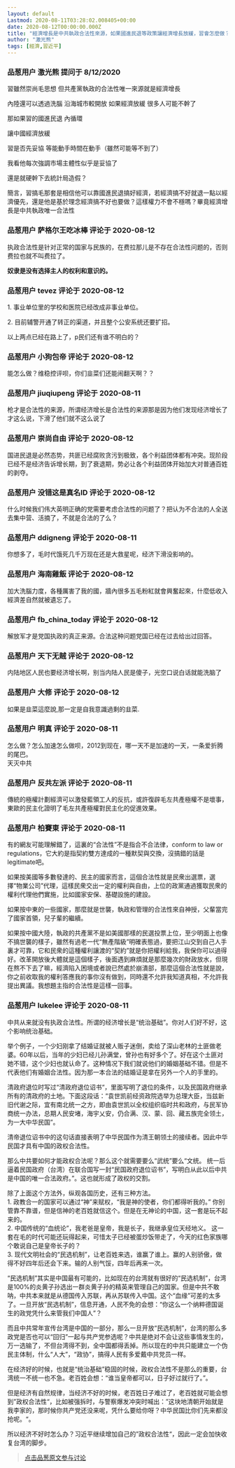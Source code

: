 ```yaml
---
layout: default
Lastmod: 2020-08-11T03:28:02.008405+00:00
date: 2020-08-12T00:00:00.000Z
title: "經濟增長是中共執政合法性來源，如果國進民退等政策讓經濟增長放緩，習會怎麼做？"
author: "激光熊"
tags: [經濟,習近平]
---
```



### 品葱用户 **激光熊** 提问于 8/12/2020
    
習雖然崇尚毛思想 但共產黨執政的合法性唯一來源就是經濟增長  
  
內陸還可以透過洗腦 沿海城市較開放 如果經濟放緩 很多人可能不幹了  
  
那如果習的國進民退 內循環  
  
讓中國經濟放緩  
  
習是否先妥協 等能動手時間在動手（雖然可能等不到了）  
  
我看他每次強調市場主體性似乎是妥協了  
  
還是就硬幹下去統計局造假？  
  
簡言，習搞毛那套是相信他可以靠國進民退搞好經濟，若經濟搞不好就退一點以經濟優先，還是他是基於理念經濟搞不好也要做？這樣權力不會不穩嗎？畢竟經濟增長是中共執政唯一合法性
    
                

### 品葱用户 **萨格尔王吃冰棒** 评论于 2020-08-12
        
执政合法性是针对正常的国家与民族的，在费拉那儿是不存在合法性问题的，否则费拉也就不叫费拉了。  
  
**奴隶是没有选择主人的权利和意识的。**
        
                

### 品葱用户 **tevez** 评论于 2020-08-12
        
1\. 事业单位里的学校和医院已经改成非事业单位。  
  
2\. 目前辅警开通了转正的渠道，并且整个公安系统还要扩招。  
  
以上两点已经在路上了，p民们还有谁不明白的？
        
                

### 品葱用户 **小狗包帝** 评论于 2020-08-12
        
能怎么做？维稳控评呗，你们韭菜们还能闹翻天啊？？
        
                

### 品葱用户 **jiuqiupeng** 评论于 2020-08-11
        
枪才是合法性的来源，所谓经济增长是合法性的来源那是因为他们发现经济增长了才这么说，下滑了他们就不这么说了
        
                

### 品葱用户 **崇尚自由** 评论于 2020-08-12
        
国进民退是必然态势，共匪已经腐败贪污到极致，各个利益团体都有冲突。现阶段已经不是经济告诉增长期，到了衰退期，势必让各个利益团体开始加大对普通百姓的剥夺。
        
                

### 品葱用户 **没错这是真名ID** 评论于 2020-08-12
        
什么时候我们伟大英明正确的党需要考虑合法性的问题了？把认为不合法的人全送去集中营、活摘了，不就是合法的了么？
        
                

### 品葱用户 **ddigneng** 评论于 2020-08-11
        
你想多了，毛时代饿死几千万现在还是大救星呢，经济下滑没影响的。
        
                

### 品葱用户 **海南雞飯** 评论于 2020-08-12
        
加大洗腦力度，各種厲害了我的國，牆內很多五毛粉紅就會興奮起來，什麼低收入經濟差自然就被遺忘了。
        
                

### 品葱用户 **fb_china_today** 评论于 2020-08-12
        
解放军才是党国执政的真正来源。合法这种问题党国已经在过去给出过回答。
        
                

### 品葱用户 **天下无贼** 评论于 2020-08-12
        
内陆地区人民也要经济增长啊，别当内陆人民是傻子，光空口说白话就能洗脑了
        
                

### 品葱用户 **大修** 评论于 2020-08-12
        
如果是韭菜這麼說,那一定是自我意識過剩的韭菜.
        
                

### 品葱用户 **明真** 评论于 2020-08-11
        
怎么做？怎么加速怎么做呗，2012到现在，哪一天不是加速的一天，一条爱折腾的尾巴。  
天灭中共
        
                

### 品葱用户 **反共左派** 评论于 2020-08-11
        
傳統的極權計劃經濟可以激發藍領工人的反抗，或許復辟毛左共產極權不是壞事，東歐的民主化證明了毛左共產極權對民主化的促進效果。
        
                

### 品葱用户 **柏賽東** 评论于 2020-08-11
        
有的網友可能理解錯了，這裏的“合法性”不是指合不合法律，conform to law or regulations，它大約是指契約雙方達成的一種默契與交換，沒搞錯的話是legitimate吧。  
  
如果按美國等多數發達的、民主的國家而言，這個合法性就是民衆出選票，選擇“物業公司”代理，這樣民衆交出一定的權利與自由，上位的政黨通過獲取民衆的權利代理他們實施，比如國家安保、基礎設施的建設。  
  
如果按中東的一些國家，那麼就是世襲，執政和管理的合法性來自神授，父輩當完了國家首領，兒子輩的繼續。  
  
如果按中國大陸，執政的共產黨不是如美國那樣的民選投票上位，至少明面上也像不搞世襲的樣子，雖然有過老一代“無產階級”明確表態過，要把江山交到自己人手裏才可靠，它和民衆的這種權利讓渡的“契約”就是你把權利給我，我保你可以過得好。改革開放後大體就是這個樣子，後面遇到麻煩就是那麼幾次的財政放水，但現在熬不下去了嘛，經濟陷入困境或者說已然處於崩潰部，那麼這個合法性就是說，你之前收取我的權利答應我的事你沒有做到，同時還不允許我知道真相，不允許我提出異議。我想題主指的合法性是這樣一回事。
        
                

### 品葱用户 **lukelee** 评论于 2020-08-11
        
中共从来就没有执政合法性。所谓的经济增长是“统治基础”。你对人们好不好，这个影响统治基础。  
  
举个例子，一个少妇刚拿了结婚证就被人贩子迷倒，卖给了深山老林的土匪做老婆。60年以后，当年的少妇已经儿孙满堂，曾孙也有好多个了。好在这个土匪对她不错，这个少妇也就认命了。这种情况下我们就说他们的婚姻基础不错。但是不代表他们有婚姻合法性。因为那一本合法的结婚证是拿在另外一个人的手里的。  
  
清政府退位时写过“清政府退位诏书“，里面写明了退位的条件，以及民国政府继承所有的清政府的土地。下面这段话：“袁世凯前经资政院选举为总理大臣，当兹新旧代谢之际，宜有南北统一之方，即由袁世凯以全权组织临时共和政府，与民军协商统一办法，总期人民安堵，海宇乂安，仍合满、汉、蒙、回、藏五族完全领土，为一大中华民国”。   
  
清帝退位诏书中的这句话直接表明了中华民国作为清王朝领土的接续者。因此中华民国才具有中国的政权合法性。  
  
那么中共要如何才能政权合法呢？那么这个就需要要么“武统”要么“文统。 统一后逼着民国政府（台湾）在联合国写一封“民国政府退位诏书”，写明白从此以后中共是中国的唯一合法政府。”。这也就形成了政权的交割。  
  
除了上面这个方法外，纵观各国历史，还有三种方法。  
1\. 政教合一的国家可以通过“神”来赋权，“我是神的使者，你们都得听我的。” 你别管靠不靠谱，但是信神的老百姓就信这个。但是在无神论的中国，这一套是玩不起来的。  
2\. 中国传统的“血统论”，我老爸是皇帝，我是长子，我继承皇位天经地义。 这一套在毛的时代可能还玩得起来，可惜太子已经被蛋炒饭带走了，今天的红色家族哪个敢说自己是皇帝长子的？  
3\. 现代文明社会的“民选机制”，让老百姓来选，谁赢了谁上。赢的人别骄傲，做得不好四年后还会下来。输的人别气馁，四年后再来一次。   
  
“民选机制”其实是中国最有可能的，比如现在的台湾就有很好的“民选机制”，台湾是100%的炎黄子孙选出一群炎黄子孙的精英来管理自己的国家。但是中共不敢呐，中共本来就是从德国传入苏联，再从苏联传入中国。这个“血缘”可差的太多了。一旦开放“民选机制”，信息开通，人民不免的会想：“你这么一个纳粹德国诞生的政党凭什么来管我们中国人”？   
  
而且中共常年宣传台湾是中国的一部分，那么一旦开放“民选机制”，台湾的那么多政党是否也可以“回归”一起与共产党参选呢？中共是绝对不会让这些事情发生的，万一选输了，不但台湾得不到，全中国都得丢掉。所以现在的中共只能建立一个伪民主体制，什么“人大”，“政协”，搞得人民有多爱戴中共党员一样。  
  
在经济好的时候，也就是“统治基础”稳固的时候，政权合法性不是那么的重要，台湾统一不统一也不急。老百姓会想：“谁当皇帝都可以，日子好过就行了。”。   
  
但是经济有自然规律，当经济不好的时候，老百姓日子难过了，老百姓就可能会想到”政权合法性“，比如被强拆时，与警察爆发冲突时喊出：”这块地清朝开始就是我李家的，那时候你共产党还没来呢，凭什么要给你呀？中华民国比你们先来都没抢呢。“。   
  
所以经济不好时怎么办？习近平继续增加自己的”政权合法性“，因此一定会加快收复台湾的脚步。
        
                





> [点击品葱原文参与讨论](https://pincong.rocks/question/29660)

